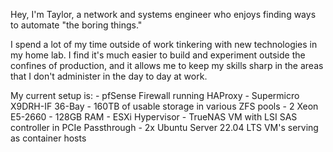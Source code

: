 Hey, I'm Taylor, a network and systems engineer who enjoys finding ways to automate "the boring things."

I spend a lot of my time outside of work tinkering with new technologies in my home lab. I find it's much easier to build and experiment outside the confines of production, and it allows me to keep my skills sharp in the areas that I don't administer in the day to day at work.

My current setup is:
    - pfSense Firewall running HAProxy
    - Supermicro X9DRH-IF 36-Bay
      - 160TB of usable storage in various ZFS pools
      - 2 Xeon E5-2660
      - 128GB RAM
    - ESXi Hypervisor
      - TrueNAS VM with LSI SAS controller in PCIe Passthrough
      - 2x Ubuntu Server 22.04 LTS VM's serving as container hosts

